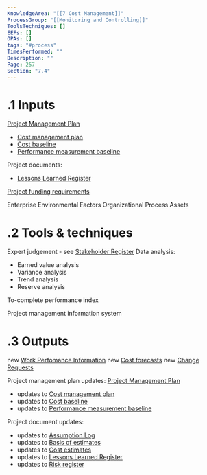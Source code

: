 ```yaml
---
KnowledgeArea: "[[7 Cost Management]]"
ProcessGroup: "[[Monitoring and Controlling]]"
ToolsTechniques: []
EEFs: []
OPAs: []
tags: "#process"
TimesPerformed: ""
Description: ""
Page: 257
Section: "7.4"
---
```

# .1 Inputs

[Project Management Plan](Project%20Management%20Plan.md)
* [Cost management plan](Cost%20management%20plan.md)
* [Cost baseline](Cost%20baseline.md)
* [Performance measurement baseline](Performance%20measurement%20baseline.md)

Project documents:
* [Lessons Learned Register](Lessons%20Learned%20Register.md)

[Project funding requirements](Project%20funding%20requirements.md)

Enterprise Environmental Factors
Organizational Process Assets

# .2 Tools & techniques
Expert judgement - see [Stakeholder Register](Stakeholder%20Register.md)
Data analysis:
* Earned value analysis
* Variance analysis
* Trend analysis
* Reserve analysis

To-complete performance index

Project management information system

# .3 Outputs
new [Work Perfomance Information](Work%20Perfomance%20Information.md)
new [Cost forecasts](Cost%20forecasts.md)
new [Change Requests](Change%20Requests.md)


Project management plan updates: [Project Management Plan](Project%20Management%20Plan.md)
* updates to [Cost management plan](Cost%20management%20plan.md)
* updates to [Cost baseline](Cost%20baseline.md)
* updates to [Performance measurement baseline](Performance%20measurement%20baseline.md)

Project document updates:
* updates to [Assumption Log](Assumption%20Log.md)
* updates to [Basis of estimates](Basis%20of%20estimates.md)
* updates to [Cost estimates](Cost%20estimates.md)
* updates to [Lessons Learned Register](Lessons%20Learned%20Register.md)
* updates to [Risk register](Risk%20register.md)


